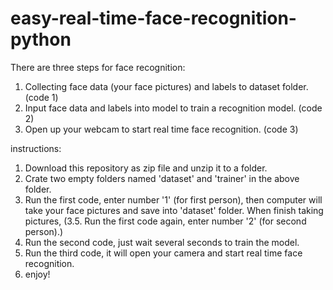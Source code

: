 # easy-real-time-face-recognition-python

There are three steps for face recognition:
1. Collecting face data (your face pictures) and labels to dataset folder. (code 1)
2. Input face data and labels into model to train a recognition model. (code 2)
3. Open up your webcam to start real time face recognition. (code 3)

instructions:
1. Download this repository as zip file and unzip it to a folder.
2. Crate two empty folders named 'dataset' and 'trainer' in the above folder.
3. Run the first code, enter number '1' (for first person), then computer will take your face pictures and save into 'dataset' folder.
When finish taking pictures, 
(3.5. Run the first code again, enter number '2' (for second person).) 
4. Run the second code, just wait several seconds to train the model.
5. Run the third code, it will open your camera and start real time face recognition.
6. enjoy!
